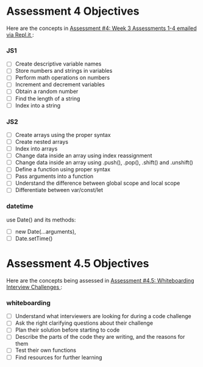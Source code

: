 # Assessment 4 Objectives

Here are the concepts in [Assessment #4: Week 3 Assessments 1-4 emailed via Repl.it
](https://repl.it/teacher/classrooms/89804/scheduled):

### JS1
- [ ] Create descriptive variable names
- [ ] Store numbers and strings in variables
- [ ] Perform math operations on numbers
- [ ] Increment and decrement variables
- [ ] Obtain a random number
- [ ] Find the length of a string
- [ ] Index into a string

### JS2
- [ ] Create arrays using the proper syntax
- [ ] Create nested arrays
- [ ] Index into arrays
- [ ] Change data inside an array using index reassignment
- [ ] Change data inside an array using .push(), .pop(), .shift() and .unshift()
- [ ] Define a function using proper syntax
- [ ] Pass arguments into a function
- [ ] Understand the difference between global scope and local scope
- [ ] Differentiate between var/const/let

### datetime
use Date() and its methods:
- [ ] new Date(...arguments),
- [ ] Date.setTime()

# Assessment 4.5 Objectives

Here are the concepts being assessed in [Assessment #4.5: Whiteboarding Interview Challenges
](../interviewing/week-3-whiteboard-challenges.md):

### whiteboarding
- [ ] Understand what interviewers are looking for during a code challenge
- [ ] Ask the right clarifying questions about their challenge
- [ ] Plan their solution before starting to code
- [ ] Describe the parts of the code they are writing, and the reasons for them
- [ ] Test their own functions
- [ ] Find resources for further learning
